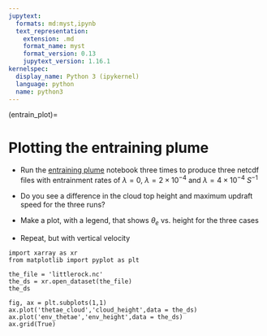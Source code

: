 ```yaml
---
jupytext:
  formats: md:myst,ipynb
  text_representation:
    extension: .md
    format_name: myst
    format_version: 0.13
    jupytext_version: 1.16.1
kernelspec:
  display_name: Python 3 (ipykernel)
  language: python
  name: python3
---
```


(entrain_plot)=
# Plotting the entraining plume

- Run the [entraining plume](https://phaustin.github.io/a405_2024/notebooks/entraining_plume.html) notebook three times to produce three netcdf files with entrainment rates of $\lambda = 0$, $\lambda = 2 \times 10^{-4}$ and $\lambda = 4 \times 10^{-4}$ $S^{-1}$

- Do you see a difference in the cloud top height and maximum updraft speed for the three runs?

- Make a plot, with a legend, that shows $\theta_e$ vs. height for the three cases

- Repeat, but with vertical velocity

```{code-cell} ipython3
import xarray as xr
from matplotlib import pyplot as plt
```

```{code-cell} ipython3
the_file = 'littlerock.nc'
the_ds = xr.open_dataset(the_file)
the_ds
```

```{code-cell} ipython3
fig, ax = plt.subplots(1,1)
ax.plot('thetae_cloud','cloud_height',data = the_ds)
ax.plot('env_thetae','env_height',data = the_ds)
ax.grid(True)
```

```{code-cell} ipython3

```
